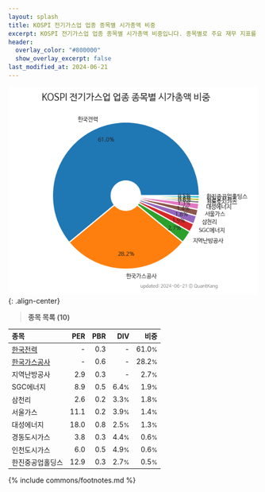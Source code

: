 ```yaml
---
layout: splash
title: KOSPI 전기가스업 업종 종목별 시가총액 비중
excerpt: KOSPI 전기가스업 업종 종목별 시가총액 비중입니다. 종목별로 주요 재무 지표를 함께 표시합니다.
header:
  overlay_color: "#800000"
  show_overlay_excerpt: false
last_modified_at: 2024-06-21
---
```



![KOSPI 전기가스업 업종 종목별 시가총액 비중](/stats/sector/images/kospi_업종_전기가스업_종목.png){: .align-center}


> **종목 목록 (10)**<a id="list"></a>

| **종목** | **PER** | **PBR** | **DIV** | **비중** |
| :------- | ------: | ------: | ------: | -------: |
| [한국전력](/015760/) | - | 0.3 | - | 61.0<small>%</small> |
| [한국가스공사](/036460/) | - | 0.6 | - | 28.2<small>%</small> |
| 지역난방공사 | 2.9 | 0.3 | - | 2.7<small>%</small> |
| SGC에너지 | 8.9 | 0.5 | 6.4<small>%</small> | 1.9<small>%</small> |
| 삼천리 | 2.6 | 0.2 | 3.3<small>%</small> | 1.8<small>%</small> |
| 서울가스 | 11.1 | 0.2 | 3.9<small>%</small> | 1.4<small>%</small> |
| 대성에너지 | 18.0 | 0.8 | 2.5<small>%</small> | 1.3<small>%</small> |
| 경동도시가스 | 3.8 | 0.3 | 4.4<small>%</small> | 0.6<small>%</small> |
| 인천도시가스 | 6.0 | 0.5 | 4.9<small>%</small> | 0.6<small>%</small> |
| 한진중공업홀딩스 | 12.9 | 0.3 | 2.7<small>%</small> | 0.5<small>%</small> |

{% include commons/footnotes.md %}